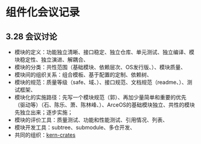 # 组件化会议记录

## 3.28 会议讨论

- 模块的定义：功能独立清晰、接口稳定、独立仓库、单元测试、独立编译、模块稳定性、独立演进、解耦合、
- 模块的分类：共性范围（基础模块、依赖层次、OS发行版、）、模块质量、
- 模块间的组织关系：组合模板、基于配置的定制、依赖树、
- 模块的规范：质量等级（safe、域、）、接口规范、文档规范（readme、）、测试框架、
- 模块化的实施路径：先写一个模块规范（郭）、再加少量简单和重要的优先（驱动等）（石、陈乐、萧、陈林峰、）、ArceOS的基础模块独立、共性的模块先独立出来；逐步实施；
- 模块的评价工具：质量测试、功能和性能测试、引用情况、列表、
- 模块开发工具：subtree、submodule、多仓开发、
- 共同的组织：[kern-crates](https://github.com/orgs/kern-crates/repositories)
